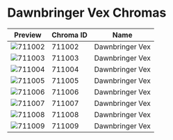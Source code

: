 # Dawnbringer Vex Chromas

| Preview | Chroma ID | Name |
|---------|-----------|------|
| ![711002](https://raw.communitydragon.org/latest/plugins/rcp-be-lol-game-data/global/default/v1/champion-chroma-images/711/711002.png) | 711002 | Dawnbringer Vex |
| ![711003](https://raw.communitydragon.org/latest/plugins/rcp-be-lol-game-data/global/default/v1/champion-chroma-images/711/711003.png) | 711003 | Dawnbringer Vex |
| ![711004](https://raw.communitydragon.org/latest/plugins/rcp-be-lol-game-data/global/default/v1/champion-chroma-images/711/711004.png) | 711004 | Dawnbringer Vex |
| ![711005](https://raw.communitydragon.org/latest/plugins/rcp-be-lol-game-data/global/default/v1/champion-chroma-images/711/711005.png) | 711005 | Dawnbringer Vex |
| ![711006](https://raw.communitydragon.org/latest/plugins/rcp-be-lol-game-data/global/default/v1/champion-chroma-images/711/711006.png) | 711006 | Dawnbringer Vex |
| ![711007](https://raw.communitydragon.org/latest/plugins/rcp-be-lol-game-data/global/default/v1/champion-chroma-images/711/711007.png) | 711007 | Dawnbringer Vex |
| ![711008](https://raw.communitydragon.org/latest/plugins/rcp-be-lol-game-data/global/default/v1/champion-chroma-images/711/711008.png) | 711008 | Dawnbringer Vex |
| ![711009](https://raw.communitydragon.org/latest/plugins/rcp-be-lol-game-data/global/default/v1/champion-chroma-images/711/711009.png) | 711009 | Dawnbringer Vex |